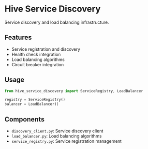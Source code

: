 # Hive Service Discovery

Service discovery and load balancing infrastructure.

## Features

- Service registration and discovery
- Health check integration
- Load balancing algorithms
- Circuit breaker integration

## Usage

```python
from hive_service_discovery import ServiceRegistry, LoadBalancer

registry = ServiceRegistry()
balancer = LoadBalancer()
```

## Components

- `discovery_client.py`: Service discovery client
- `load_balancer.py`: Load balancing algorithms
- `service_registry.py`: Service registration management
